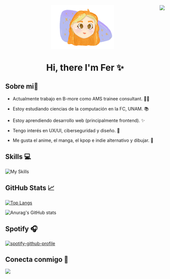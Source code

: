 <!--Visitors-->
<img align="right" src="https://visitor-badge.glitch.me/badge?page_id=Fergb01" />

<!-- Mi presentación-->
<div id="header" align="center">
  <img src="img/fergblogo.png" width="200"/>
</div>
<h1 align="center"> Hi, there I'm Fer ✨ </h1>


## Sobre mi👋


- Actualmente trabajo en B-more como AMS trainee consultant. 👩‍💻
  
- Estoy estudiando ciencias de la computación en la FC, UNAM. 📚
  
- Estoy aprendiendo desarrollo web (principalmente frontend). ✨
  
- Tengo interés en UX/UI, ciberseguridad y diseño. 👾

- Me gusta el anime, el manga, el kpop e indie alternativo y dibujar. 🎵


<!-- Skills and knowledge -->
## Skills 💻
 ![My Skills](https://skillicons.dev/icons?i=js,html,css,github,linux,mysql,postgres,vscode,atom,blender,flask,git,java,py,latex&perline=7)
 

 

  
<!--
  Github stats
-->
## GitHub Stats 📈

[![Top Langs](https://github-readme-stats.vercel.app/api/top-langs/?username=Fergb01&layout=compact&theme=synthwave)](https://github.com/Fergb01/github-readme-stats)

![Anurag's GitHub stats](https://github-readme-stats.vercel.app/api?username=Fergb01&theme=synthwave&show_icons=true)


## Spotify 🎧


[![spotify-github-profile](https://spotify-github-profile.vercel.app/api/view.svg?uid=ferch_072301&cover_image=true&theme=novatorem&show_offline=false&background_color=9e4747&interchange=false&bar_color=b6c9b5&bar_color_cover=true)](https://github.com/kittinan/spotify-github-profile)


<!--My social media.-->
##  Conecta conmigo 🤞
  <a href="https://www.linkedin.com/in/fergb/">
    <img src="https://skillicons.dev/icons?i=linkedin">
   </a>